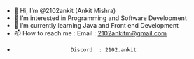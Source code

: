 - 👋 Hi, I’m @2102ankit (Ankit Mishra)
- 👀 I’m interested in Programming and Software Development
- 🌱 I’m currently learning Java and Front end Development <!---💞️ I’m looking to collaborate on ...--->
- 📫 How to reach me : Email    : 2102ankitm@gmail.com 
-                       Discord  : 2102.ankit

<!---
2102ankit/2102ankit is a ✨ special ✨ repository because its `README.md` (this file) appears on your GitHub profile.
You can click the Preview link to take a look at your changes.
--->
